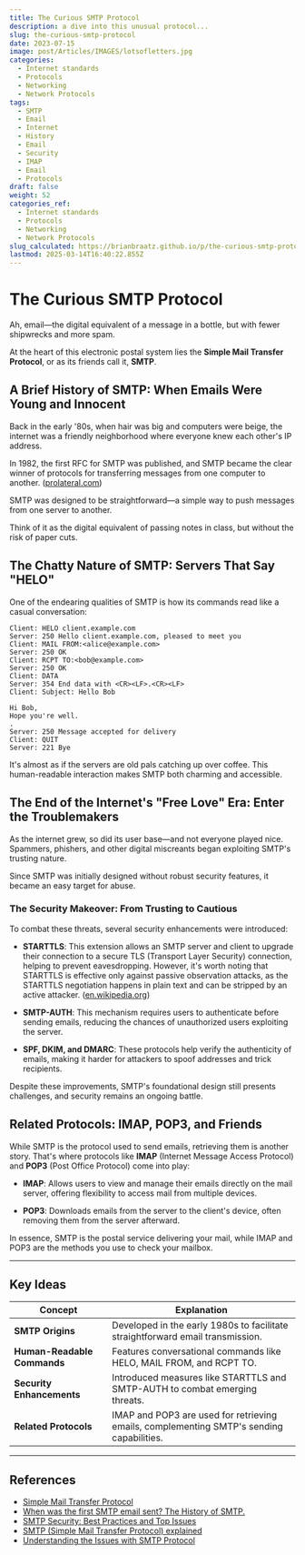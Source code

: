 ```yaml
---
title: The Curious SMTP Protocol
description: a dive into this unusual protocol...
slug: the-curious-smtp-protocol
date: 2023-07-15
image: post/Articles/IMAGES/lotsofletters.jpg
categories:
  - Internet standards
  - Protocols
  - Networking
  - Network Protocols
tags:
  - SMTP
  - Email
  - Internet
  - History
  - Email
  - Security
  - IMAP
  - Email
  - Protocols
draft: false
weight: 52
categories_ref:
  - Internet standards
  - Protocols
  - Networking
  - Network Protocols
slug_calculated: https://brianbraatz.github.io/p/the-curious-smtp-protocol
lastmod: 2025-03-14T16:40:22.855Z
---
```

# The Curious SMTP Protocol

Ah, email—the digital equivalent of a message in a bottle, but with fewer shipwrecks and more spam.

At the heart of this electronic postal system lies the **Simple Mail Transfer Protocol**, or as its friends call it, **SMTP**.

<!--  Let's dive into the quirky world of SMTP, its chitchats, its challenges, and why it's both a relic and a backbone of the internet.
-->

## A Brief History of SMTP: When Emails Were Young and Innocent

Back in the early '80s, when hair was big and computers were beige, the internet was a friendly neighborhood where everyone knew each other's IP address.

In 1982, the first RFC for SMTP was published, and SMTP became the clear winner of protocols for transferring messages from one computer to another. ([prolateral.com](https://www.prolateral.com/help/kb/smtp/420-when-was-the-first-smtp-email.html))

SMTP was designed to be straightforward—a simple way to push messages from one server to another.

Think of it as the digital equivalent of passing notes in class, but without the risk of paper cuts.

## The Chatty Nature of SMTP: Servers That Say "HELO"

One of the endearing qualities of SMTP is how its commands read like a casual conversation:

```
Client: HELO client.example.com
Server: 250 Hello client.example.com, pleased to meet you
Client: MAIL FROM:<alice@example.com>
Server: 250 OK
Client: RCPT TO:<bob@example.com>
Server: 250 OK
Client: DATA
Server: 354 End data with <CR><LF>.<CR><LF>
Client: Subject: Hello Bob

Hi Bob,
Hope you're well.
.
Server: 250 Message accepted for delivery
Client: QUIT
Server: 221 Bye
```

It's almost as if the servers are old pals catching up over coffee. This human-readable interaction makes SMTP both charming and accessible.

## The End of the Internet's "Free Love" Era: Enter the Troublemakers

As the internet grew, so did its user base—and not everyone played nice. Spammers, phishers, and other digital miscreants began exploiting SMTP's trusting nature.

Since SMTP was initially designed without robust security features, it became an easy target for abuse.

### The Security Makeover: From Trusting to Cautious

To combat these threats, several security enhancements were introduced:

* **STARTTLS**: This extension allows an SMTP server and client to upgrade their connection to a secure TLS (Transport Layer Security) connection, helping to prevent eavesdropping. However, it's worth noting that STARTTLS is effective only against passive observation attacks, as the STARTTLS negotiation happens in plain text and can be stripped by an active attacker. ([en.wikipedia.org](https://en.wikipedia.org/wiki/Simple_Mail_Transfer_Protocol))

* **SMTP-AUTH**: This mechanism requires users to authenticate before sending emails, reducing the chances of unauthorized users exploiting the server.

* **SPF, DKIM, and DMARC**: These protocols help verify the authenticity of emails, making it harder for attackers to spoof addresses and trick recipients.

Despite these improvements, SMTP's foundational design still presents challenges, and security remains an ongoing battle.

## Related Protocols: IMAP, POP3, and Friends

While SMTP is the protocol used to send emails, retrieving them is another story. That's where protocols like **IMAP** (Internet Message Access Protocol) and **POP3** (Post Office Protocol) come into play:

* **IMAP**: Allows users to view and manage their emails directly on the mail server, offering flexibility to access mail from multiple devices.

* **POP3**: Downloads emails from the server to the client's device, often removing them from the server afterward.

In essence, SMTP is the postal service delivering your mail, while IMAP and POP3 are the methods you use to check your mailbox.

<!-- 
## Wrapping Up: The Ever-Evolving World of Email

SMTP has come a long way from its humble beginnings, adapting to the changing landscape of internet communication. While it started as a simple, trusting protocol, the realities of the digital world have necessitated layers of security and authentication. 

Yet, despite its challenges, SMTP remains a testament to the internet's collaborative spirit—a protocol that's both a relic of the past and a cornerstone of our daily digital interactions.
-->

***

## Key Ideas

| Concept                     | Explanation                                                                              |
| --------------------------- | ---------------------------------------------------------------------------------------- |
| **SMTP Origins**            | Developed in the early 1980s to facilitate straightforward email transmission.           |
| **Human-Readable Commands** | Features conversational commands like HELO, MAIL FROM, and RCPT TO.                      |
| **Security Enhancements**   | Introduced measures like STARTTLS and SMTP-AUTH to combat emerging threats.              |
| **Related Protocols**       | IMAP and POP3 are used for retrieving emails, complementing SMTP's sending capabilities. |

***

## References

* [Simple Mail Transfer Protocol](https://en.wikipedia.org/wiki/Simple_Mail_Transfer_Protocol)
* [When was the first SMTP email sent? The History of SMTP.](https://www.prolateral.com/help/kb/smtp/420-when-was-the-first-smtp-email.html)
* [SMTP Security: Best Practices and Top Issues](https://mailtrap.io/blog/smtp-security/)
* [SMTP (Simple Mail Transfer Protocol) explained](https://www.cloudns.net/blog/smtp-simple-mail-transfer-protocol-explained/)
* [Understanding the Issues with SMTP Protocol](https://www.anubisnetworks.com/blog/understanding-the-issues-with-smtp-protocol)
